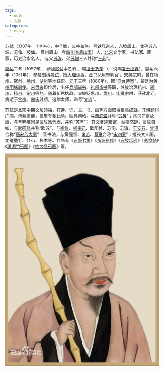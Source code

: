 ```yaml
---
tags:
  - note
  - 人物
categories:
  - essay
---
```

苏轼（1037年—1101年），字子瞻，又字和仲，号铁冠道人、东坡居士，世称苏东坡、苏仙、坡仙。 眉州眉山（今[四川省](https://baike.baidu.com/item/%E5%9B%9B%E5%B7%9D%E7%9C%81/15626925?fromModule=lemma_inlink)[眉山市](https://baike.baidu.com/item/%E7%9C%89%E5%B1%B1%E5%B8%82/3273063?fromModule=lemma_inlink)）人，[北宋](https://baike.baidu.com/item/%E5%8C%97%E5%AE%8B/396063?fromModule=lemma_inlink)文学家，书法家、画家，历史治水名人。 与父[苏洵](https://baike.baidu.com/item/%E8%8B%8F%E6%B4%B5/597274?fromModule=lemma_inlink)、弟[苏辙](https://baike.baidu.com/item/%E8%8B%8F%E8%BE%99/597591?fromModule=lemma_inlink)三人并称“[三苏](https://baike.baidu.com/item/%E4%B8%89%E8%8B%8F/64717?fromModule=lemma_inlink)”。

[嘉祐](https://baike.baidu.com/item/%E5%98%89%E7%A5%90/6048217?fromModule=lemma_inlink)二年（1057年），参加[殿试](https://baike.baidu.com/item/%E6%AE%BF%E8%AF%95/583923?fromModule=lemma_inlink)中乙科 ，赐[进士及第](https://baike.baidu.com/item/%E8%BF%9B%E5%A3%AB%E5%8F%8A%E7%AC%AC/4339334?fromModule=lemma_inlink) （一说赐[进士出身](https://baike.baidu.com/item/%E8%BF%9B%E5%A3%AB%E5%87%BA%E8%BA%AB/7517163?fromModule=lemma_inlink)）。嘉祐六年（1061年），参加[制科考试](https://baike.baidu.com/item/%E5%88%B6%E7%A7%91%E8%80%83%E8%AF%95/10122381?fromModule=lemma_inlink)，授[大理评事](https://baike.baidu.com/item/%E5%A4%A7%E7%90%86%E8%AF%84%E4%BA%8B/22474500?fromModule=lemma_inlink)、佥书凤翔府判官 。[宋神宗](https://baike.baidu.com/item/%E5%AE%8B%E7%A5%9E%E5%AE%97/1478596?fromModule=lemma_inlink)时，曾在杭州、[密州](https://baike.baidu.com/item/%E5%AF%86%E5%B7%9E/7630113?fromModule=lemma_inlink)、[徐州](https://baike.baidu.com/item/%E5%BE%90%E5%B7%9E/6250?fromModule=lemma_inlink)、[湖州](https://baike.baidu.com/item/%E6%B9%96%E5%B7%9E/209713?fromModule=lemma_inlink)等地任职。[元丰](https://baike.baidu.com/item/%E5%85%83%E4%B8%B0/15283?fromModule=lemma_inlink)三年（1080年），因“[乌台诗案](https://baike.baidu.com/item/%E4%B9%8C%E5%8F%B0%E8%AF%97%E6%A1%88/1287596?fromModule=lemma_inlink)”，被贬为[黄州](https://baike.baidu.com/item/%E9%BB%84%E5%B7%9E/4851995?fromModule=lemma_inlink)[团练副使](https://baike.baidu.com/item/%E5%9B%A2%E7%BB%83%E5%89%AF%E4%BD%BF/3809068?fromModule=lemma_inlink)。[宋哲宗](https://baike.baidu.com/item/%E5%AE%8B%E5%93%B2%E5%AE%97/1086122?fromModule=lemma_inlink)即位后，出任[兵部尚书](https://baike.baidu.com/item/%E5%85%B5%E9%83%A8%E5%B0%9A%E4%B9%A6/6150874?fromModule=lemma_inlink)、[礼部尚书](https://baike.baidu.com/item/%E7%A4%BC%E9%83%A8%E5%B0%9A%E4%B9%A6/6150973?fromModule=lemma_inlink)等职，外放治理杭州、[颍州](https://baike.baidu.com/item/%E9%A2%8D%E5%B7%9E/1769383?fromModule=lemma_inlink)、[扬州](https://baike.baidu.com/item/%E6%89%AC%E5%B7%9E/6255?fromModule=lemma_inlink)、[定州](https://baike.baidu.com/item/%E5%AE%9A%E5%B7%9E/238554?fromModule=lemma_inlink)等地。随着新党执政，又被贬[惠州](https://baike.baidu.com/item/%E6%83%A0%E5%B7%9E/1396484?fromModule=lemma_inlink)、[儋州](https://baike.baidu.com/item/%E5%84%8B%E5%B7%9E/1121551?fromModule=lemma_inlink)。[宋徽宗](https://baike.baidu.com/item/%E5%AE%8B%E5%BE%BD%E5%AE%97/220068?fromModule=lemma_inlink)时，获赦北还，病逝于[常州](https://baike.baidu.com/item/%E5%B8%B8%E5%B7%9E/171784?fromModule=lemma_inlink)。[南宋](https://baike.baidu.com/item/%E5%8D%97%E5%AE%8B/457341?fromModule=lemma_inlink)时期，追赠太师，谥号“[文忠](https://baike.baidu.com/item/%E6%96%87%E5%BF%A0/5682146?fromModule=lemma_inlink)”。

苏轼是北宋中期文坛领袖，在诗、词、文、书、画等方面取得很高成就。其诗题材广阔，清新豪健，善用夸张比喻，独具风格，与[黄庭坚](https://baike.baidu.com/item/%E9%BB%84%E5%BA%AD%E5%9D%9A/208277?fromModule=lemma_inlink)并称“[苏黄](https://baike.baidu.com/item/%E8%8B%8F%E9%BB%84/1302504?fromModule=lemma_inlink)”；其词开豪放一派，与[辛弃疾](https://baike.baidu.com/item/%E8%BE%9B%E5%BC%83%E7%96%BE/134859?fromModule=lemma_inlink)同是[豪放派](https://baike.baidu.com/item/%E8%B1%AA%E6%94%BE%E6%B4%BE/661798?fromModule=lemma_inlink)代表，并称“[苏辛](https://baike.baidu.com/item/%E8%8B%8F%E8%BE%9B/1288425?fromModule=lemma_inlink)”； 其文著述宏富，纵横恣肆，豪放自如，与[欧阳修](https://baike.baidu.com/item/%E6%AC%A7%E9%98%B3%E4%BF%AE/127825?fromModule=lemma_inlink)并称“欧苏”，与[韩愈](https://baike.baidu.com/item/%E9%9F%A9%E6%84%88/127407?fromModule=lemma_inlink)、[柳宗元](https://baike.baidu.com/item/%E6%9F%B3%E5%AE%97%E5%85%83/127462?fromModule=lemma_inlink)、欧阳修、苏洵、苏辙、[王安石](https://baike.baidu.com/item/%E7%8E%8B%E5%AE%89%E7%9F%B3/127359?fromModule=lemma_inlink)、[曾巩](https://baike.baidu.com/item/%E6%9B%BE%E5%B7%A9/210355?fromModule=lemma_inlink)合称“[唐宋八大家](https://baike.baidu.com/item/%E5%94%90%E5%AE%8B%E5%85%AB%E5%A4%A7%E5%AE%B6/136448?fromModule=lemma_inlink)”；善书法，与黄庭坚、[米芾](https://baike.baidu.com/item/%E7%B1%B3%E8%8A%BE/1255000?fromModule=lemma_inlink)、[蔡襄](https://baike.baidu.com/item/%E8%94%A1%E8%A5%84/491720?fromModule=lemma_inlink)合称“[宋四家](https://baike.baidu.com/item/%E5%AE%8B%E5%9B%9B%E5%AE%B6/191189?fromModule=lemma_inlink)”；擅长文人画，尤擅墨竹、怪石、枯木等。作品有《[东坡七集](https://baike.baidu.com/item/%E4%B8%9C%E5%9D%A1%E4%B8%83%E9%9B%86/202359?fromModule=lemma_inlink)》《[东坡易传](https://baike.baidu.com/item/%E4%B8%9C%E5%9D%A1%E6%98%93%E4%BC%A0/9462406?fromModule=lemma_inlink)》《[东坡乐府](https://baike.baidu.com/item/%E4%B8%9C%E5%9D%A1%E4%B9%90%E5%BA%9C/7690446?fromModule=lemma_inlink)》《[寒食帖](https://baike.baidu.com/item/%E5%AF%92%E9%A3%9F%E5%B8%96/28956?fromModule=lemma_inlink)》《[潇湘竹石图](https://baike.baidu.com/item/%E6%BD%87%E6%B9%98%E7%AB%B9%E7%9F%B3%E5%9B%BE/4444852?fromModule=lemma_inlink)》《[枯木怪石图](https://baike.baidu.com/item/%E6%9E%AF%E6%9C%A8%E6%80%AA%E7%9F%B3%E5%9B%BE/2879125?fromModule=lemma_inlink)》等。


![](assets/images/Pasted%20image%2020240404172414.png)

